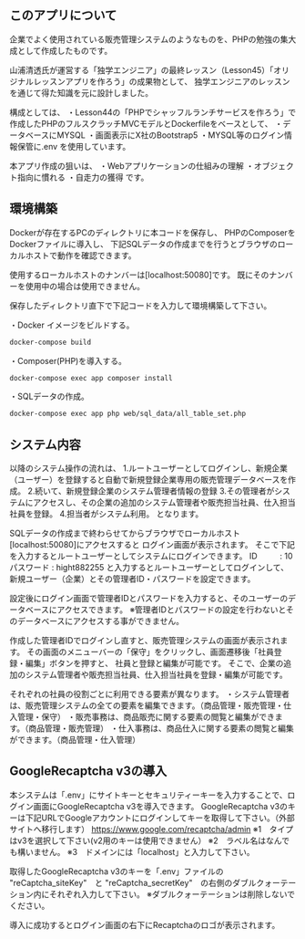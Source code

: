 ## このアプリについて

企業でよく使用されている販売管理システムのようなものを、PHPの勉強の集大成として作成したものです。

山浦清透氏が運営する「独学エンジニア」の最終レッスン（Lesson45）「オリジナルレッスンアプリを作ろう」の成果物として、
独学エンジニアのレッスンを通じて得た知識を元に設計しました。

構成としては、
・Lesson44の「PHPでシャッフルランチサービスを作ろう」で作成したPHPのフルスクラッチMVCモデルとDockerfileをベースとして、
・データベースにMYSQL
・画面表示にX社のBootstrap5
・MYSQL等のログイン情報保管に.env
を使用しています。

本アプリ作成の狙いは、
・Webアプリケーションの仕組みの理解
・オブジェクト指向に慣れる
・自走力の獲得
です。


## 環境構築

Dockerが存在するPCのディレクトリに本コードを保存し、
PHPのComposerをDockerファイルに導入し、
下記SQLデータの作成までを行うとブラウザのローカルホストで動作を確認できます。

使用するローカルホストのナンバーは[localhost:50080]です。
既にそのナンバーを使用中の場合は使用できません。


保存したディレクトリ直下で下記コードを入力して環境構築して下さい。

・Docker イメージをビルドする。
```bash
docker-compose build
```

・Composer(PHP)を導入する。
```bash
docker-compose exec app composer install
```

・SQLデータの作成。
```bash
docker-compose exec app php web/sql_data/all_table_set.php
```

## システム内容

以降のシステム操作の流れは、
1.ルートユーザーとしてログインし、新規企業（ユーザー）を登録すると自動で新規登録企業専用の販売管理データベースを作成。
2.続いて、新規登録企業のシステム管理者情報の登録
3.その管理者がシステムにアクセスし、その企業の追加のシステム管理者や販売担当社員、仕入担当社員を登録。
4.担当者がシステム利用。
となります。


SQLデータの作成まで終わらせてからブラウザでローカルホスト[localhost:50080]にアクセスすると
ログイン画面が表示されます。
そこで下記を入力するとルートユーザーとしてシステムにログインできます。
ID  　 　 : 10
パスワード : hight882255
と入力するとルートユーザーとしてログインして、新規ユーザー（企業）とその管理者ID・パスワードを設定できます。

設定後にログイン画面で管理者IDとパスワードを入力すると、そのユーザーのデータベースにアクセスできます。
※管理者IDとパスワードの設定を行わないとそのデータベースにアクセスする事ができません。

作成した管理者IDでログインし直すと、販売管理システムの画面が表示されます。
その画面のメニューバーの「保守」をクリックし、画面遷移後「社員登録・編集」ボタンを押すと、
社員と登録と編集が可能です。
そこで、企業の追加のシステム管理者や販売担当社員、仕入担当社員を登録・編集が可能です。

それぞれの社員の役割ごとに利用できる要素が異なります。
・システム管理者は、販売管理システムの全ての要素を編集できます。（商品管理・販売管理・仕入管理・保守）
・販売事務は、商品販売に関する要素の閲覧と編集ができます。（商品管理・販売管理）
・仕入事務は、商品仕入に関する要素の閲覧と編集ができます。（商品管理・仕入管理）



## GoogleRecaptcha v3の導入

本システムは「.env」にサイトキーとセキュリティーキーを入力することで、ログイン画面にGoogleRecaptcha v3を導入できます。
GoogleRecaptcha v3のキーは下記URLでGoogleアカウントにログインしてキーを取得して下さい。（外部サイトへ移行します）
https://www.google.com/recaptcha/admin
※1　タイプはv3を選択して下さい(v2用のキーは使用できません）
※2　ラベル名はなんでも構いません。
※3　ドメインには「localhost」と入力して下さい。

取得したGoogleRecaptcha v3のキーを「.env」ファイルの
"reCaptcha_siteKey"　と
"reCaptcha_secretKey"　の右側のダブルクォーテーション内にそれぞれ入力して下さい。
※ダブルクォーテーションは削除しないでください。

導入に成功するとログイン画面の右下にRecaptchaのロゴが表示されます。
